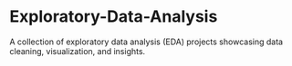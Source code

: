 # Exploratory-Data-Analysis
A collection of exploratory data analysis (EDA) projects showcasing data cleaning, visualization, and insights.
